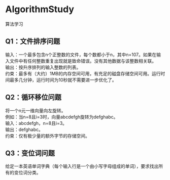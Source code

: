 # AlgorithmStudy
算法学习

## Q1：文件排序问题
输入：一个最多包含n个正整数的文件，每个数都小于n，其中n=107。如果在输入文件中有任何整数重复出现就是致命错误。没有其他数据与该整数相关联。<br>
输出：按升序排列的输入整数的列表。<br>
约束：最多有（大约）1MB的内存空间可用，有充足的磁盘存储空间可用。运行时间最多几分钟，运行时间为10秒就不需要进一步优化了。

## Q2：循环移位问题
将一个n元一维向量向左旋转。<br>
例如：当n=8且i=3时，向量abcdefgh旋转为defghabc。<br>
输入：abcdefgh，n=8且i=3。<br>
输出：defghabc。<br>
约束：仅有极少量的额外字节的存储空间。

## Q3：变位词问题
给定一本英语单词字典（每个输入行是一个由小写字母组成的单词），要求找出所有的变位词分类。
